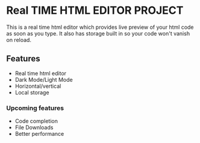 # Real TIME HTML EDITOR PROJECT

This is a real time html editor which provides live preview of your html code as soon as you type. It also has storage built in so your code won't vanish on reload.

## Features
* Real time html editor
* Dark Mode/Light Mode
* Horizontal/vertical
* Local storage

### Upcoming features
* Code completion
* File Downloads
* Better performance
